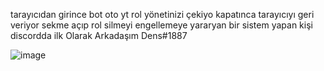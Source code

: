 
tarayıcıdan girince bot oto yt rol yönetinizi çekiyo kapatınca tarayıcıyı geri veriyor sekme açıp rol silmeyi engellemeye yararyan bir sistem yapan kişi discordda ilk Olarak Arkadaşım Dens#1887 



![image](https://user-images.githubusercontent.com/71439145/145696324-b63d1a10-69c3-4d37-b1d7-20f5e95ef5cc.png)
